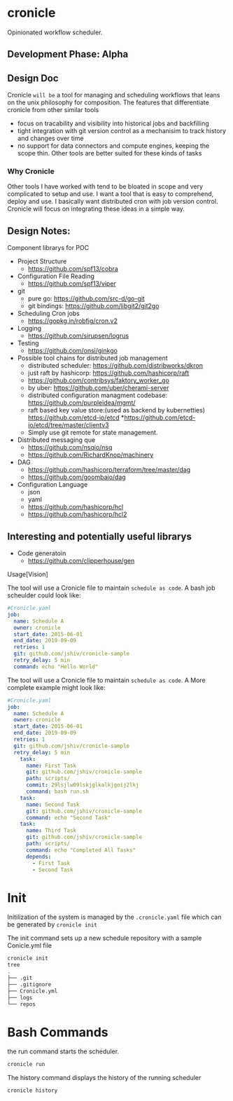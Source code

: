 # cronicle
Opinionated workflow scheduler.

## Development Phase: Alpha


Design Doc
----------

Cronicle `will be` a tool for managing and scheduling workflows that leans on the unix philosophy for composition. The features that differentiate cronicle from other similar tools
* focus on tracability and visibility into historical jobs and backfilling
* tight integration with git version control as a mechanisim to track history and changes over time
* no support for data connectors and compute engines, keeping the scope thin. Other tools are better suited for these kinds of tasks


### Why Cronicle
  Other tools I have worked with tend to be bloated in scope and very complicated to setup and use. I want a tool that is easy to comprehend, deploy and use. I basically want distributed cron with job version control. Cronicle will focus on integrating these ideas in a simple way.


## Design Notes:
  Component librarys for POC
* Project Structure
  * https://github.com/spf13/cobra
* Configuration File Reading
  * https://github.com/spf13/viper
* git
  * pure go: https://github.com/src-d/go-git
  * git bindings: https://github.com/libgit2/git2go
* Scheduling Cron jobs
  * https://gopkg.in/robfig/cron.v2
* Logging
  * https://github.com/sirupsen/logrus
* Testing
  * https://github.com/onsi/ginkgo
* Possible tool chains for distributed job management
  * distributed scheduler: https://github.com/distribworks/dkron
  * just raft by hashicorp: https://github.com/hashicorp/raft
  * https://github.com/contribsys/faktory_worker_go
  * by uber: https://github.com/uber/cherami-server
  * distributed configuration managment codebase: https://github.com/purpleidea/mgmt/
  * raft based key value store:(used as backend by kubernetties) https://github.com/etcd-io/etcd
    *https://github.com/etcd-io/etcd/tree/master/clientv3
  * Simply use git remote for state management.
* Distributed messaging que
  * https://github.com/nsqio/nsq
  * https://github.com/RichardKnop/machinery
* DAG 
  * https://github.com/hashicorp/terraform/tree/master/dag
  * https://github.com/goombaio/dag
* Configuration Language
  * json
  * yaml
  * https://github.com/hashicorp/hcl
  * https://github.com/hashicorp/hcl2

## Interesting and potentially useful librarys
  * Code generatoin
    * https://github.com/clipperhouse/gen


Usage[Vision]

The tool will use a Cronicle file to maintain `schedule as code`.
A bash job scheulder could look like:
```yaml
#Cronicle.yaml 
job: 
  name: Schedule A
  owner: cronicle
  start_date: 2015-06-01
  end_date: 2019-09-09
  retries: 1
  git: github.com/jshiv/cronicle-sample
  retry_delay: 5 min
  command: echo "Hello World"
```

The tool will use a Cronicle file to maintain `schedule as code`.
A More complete example might look like:
```yaml
#Cronicle.yaml 
job: 
  name: Schedule A
  owner: cronicle
  start_date: 2015-06-01
  end_date: 2019-09-09
  retries: 1
  git: github.com/jshiv/cronicle-sample
  retry_delay: 5 min
    task: 
      name: First Task
      git: github.com/jshiv/cronicle-sample
      path: scripts/
      commit: 29lsjlw09lskjglkalkjgoij2lkj
      command: bash run.sh
    task:
      name: Second Task
      git: github.com/jshiv/cronicle-sample
      command: echo "Second Task"
    task:
      name: Third Task
      git: github.com/jshiv/cronicle-sample
      path: scripts/
      command: echo "Completed All Tasks"
      depends:
        - First Task
        - Second Task
```

# Init
Initilization of the system is managed by the `.cronicle.yaml` file which can be generated by `cronicle init`

The init command sets up a new schedule repository with a sample Conicle.yml file
```bash
cronicle init
tree
.
├── .git
├── .gitignore
├── Cronicle.yml
├── logs
└── repos
```

# Bash Commands
the run command starts the scheduler.
```bash
cronicle run
```

The history command displays the history of the running scheduler
```bash
cronicle history
```




